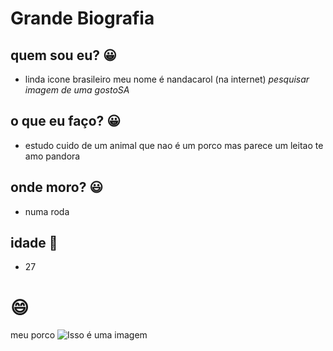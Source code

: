 # Grande Biografia
## quem sou eu? 😀
- linda icone brasileiro meu nome é nandacarol (na internet) *pesquisar imagem de uma gostoSA*

## o que eu faço? 😀
- estudo cuido de um animal que nao é um porco mas parece um leitao te amo pandora 

## onde moro? 😃
- numa roda 

## idade 🚁
- 27
# 😄
meu porco
![Isso é uma imagem](https://i0.wp.com/files.agro20.com.br/uploads/2019/05/porco-02.jpg?resize=600%2C338&ssl=1)

